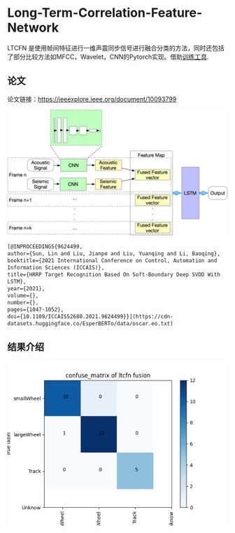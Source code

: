 # Long-Term-Correlation-Feature-Network
LTCFN
是使用帧间特征进行一维声震同步信号进行融合分类的方法，同时还包括了部分比较方法如MFCC，Wavelet，CNN的Pytorch实现。借助[训练工具](https://github.com/Seafood-SIMIT/snake_spear_with_102_inch-A_DL_Trainer).

## 论文
论文链接：https://ieeexplore.ieee.org/document/10093799

![基本Idea](LTCFN.png)

    [@INPROCEEDINGS{9624499,
    author={Sun, Lin and Liu, Jianpo and Liu, Yuanqing and Li, Baoqing},
    booktitle={2021 International Conference on Control, Automation and Information Sciences (ICCAIS)}, 
    title={HRRP Target Recognition Based On Soft-Boundary Deep SVDD With LSTM}, 
    year={2021},
    volume={},
    number={},
    pages={1047-1052},
    doi={10.1109/ICCAIS52680.2021.9624499}}](https://cdn-datasets.huggingface.co/EsperBERTo/data/oscar.eo.txt)

## 结果介绍
![valid confusion matrix](cm_ltcfn.png)

